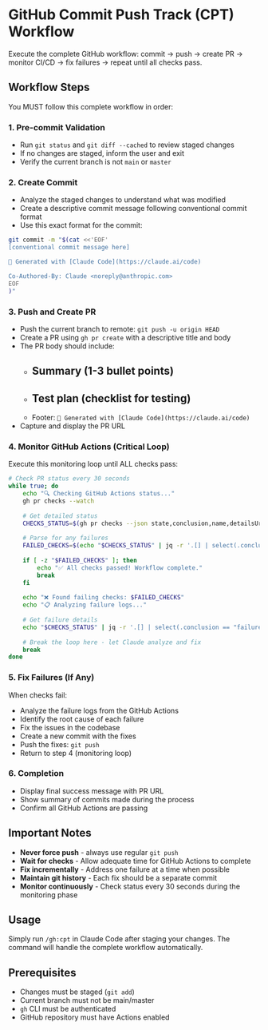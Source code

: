 # GitHub Commit Push Track (CPT) Workflow

Execute the complete GitHub workflow: commit → push → create PR → monitor CI/CD → fix failures → repeat until all checks pass.

## Workflow Steps

You MUST follow this complete workflow in order:

### 1. Pre-commit Validation
- Run `git status` and `git diff --cached` to review staged changes
- If no changes are staged, inform the user and exit
- Verify the current branch is not `main` or `master`

### 2. Create Commit
- Analyze the staged changes to understand what was modified
- Create a descriptive commit message following conventional commit format
- Use this exact format for the commit:
```bash
git commit -m "$(cat <<'EOF'
[conventional commit message here]

🤖 Generated with [Claude Code](https://claude.ai/code)

Co-Authored-By: Claude <noreply@anthropic.com>
EOF
)"
```

### 3. Push and Create PR
- Push the current branch to remote: `git push -u origin HEAD`
- Create a PR using `gh pr create` with a descriptive title and body
- The PR body should include:
  - ## Summary (1-3 bullet points)
  - ## Test plan (checklist for testing)
  - Footer: `🤖 Generated with [Claude Code](https://claude.ai/code)`
- Capture and display the PR URL

### 4. Monitor GitHub Actions (Critical Loop)
Execute this monitoring loop until ALL checks pass:

```bash
# Check PR status every 30 seconds
while true; do
    echo "🔍 Checking GitHub Actions status..."
    gh pr checks --watch
    
    # Get detailed status
    CHECKS_STATUS=$(gh pr checks --json state,conclusion,name,detailsUrl)
    
    # Parse for any failures
    FAILED_CHECKS=$(echo "$CHECKS_STATUS" | jq -r '.[] | select(.conclusion == "failure" or .conclusion == "cancelled") | .name')
    
    if [ -z "$FAILED_CHECKS" ]; then
        echo "✅ All checks passed! Workflow complete."
        break
    fi
    
    echo "❌ Found failing checks: $FAILED_CHECKS"
    echo "📋 Analyzing failure logs..."
    
    # Get failure details
    echo "$CHECKS_STATUS" | jq -r '.[] | select(.conclusion == "failure" or .conclusion == "cancelled") | "Check: " + .name + "\nDetails: " + .detailsUrl'
    
    # Break the loop here - let Claude analyze and fix
    break
done
```

### 5. Fix Failures (If Any)
When checks fail:
- Analyze the failure logs from the GitHub Actions
- Identify the root cause of each failure
- Fix the issues in the codebase
- Create a new commit with the fixes
- Push the fixes: `git push`
- Return to step 4 (monitoring loop)

### 6. Completion
- Display final success message with PR URL
- Show summary of commits made during the process
- Confirm all GitHub Actions are passing

## Important Notes

- **Never force push** - always use regular `git push`
- **Wait for checks** - Allow adequate time for GitHub Actions to complete
- **Fix incrementally** - Address one failure at a time when possible
- **Maintain git history** - Each fix should be a separate commit
- **Monitor continuously** - Check status every 30 seconds during the monitoring phase

## Usage
Simply run `/gh:cpt` in Claude Code after staging your changes. The command will handle the complete workflow automatically.

## Prerequisites
- Changes must be staged (`git add`)
- Current branch must not be main/master
- `gh` CLI must be authenticated
- GitHub repository must have Actions enabled